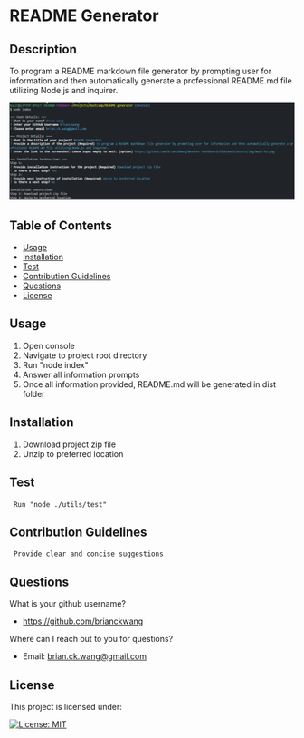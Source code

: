# README Generator
## Description
To program a README markdown file generator by prompting user for information and then automatically generate a professional README.md file utilizing Node.js and inquirer.

![main pic](https://github.com/BrianCKWang/README-generator/blob/develop/src/img/main-01.png)

## Table of Contents
* [Usage](#usage)
* [Installation](#installation)
* [Test](#test)
* [Contribution Guidelines](#contribution-guidelines)
* [Questions](#questions)
* [License](#license)

## Usage 

  1. Open console
  1. Navigate to project root directory
  1. Run "node index"
  1. Answer all information prompts
  1. Once all information provided, README.md will be generated in dist folder
  
  

## Installation

  1. Download project zip file
  1. Unzip to preferred location
  
  

## Test

     Run "node ./utils/test"
  
  

## Contribution Guidelines

     Provide clear and concise suggestions
  
  

## Questions
What is your github username? 

  * https://github.com/brianckwang

Where can I reach out to you for questions? 

  * Email: brian.ck.wang@gmail.com

## License
This project is licensed under:

[![License: MIT](https://img.shields.io/badge/License-MIT-yellow.svg)](https://opensource.org/licenses/MIT)

